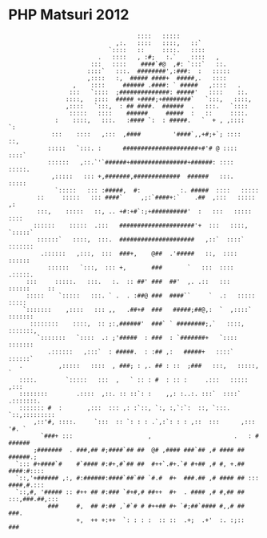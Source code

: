 # PHP Matsuri 2012

                                                                                        
                                        ::::   :::::                                    
                                  ,:.   ::::   ::::,   ::`                              
                                `::::   ::     ::::.   ::::                             
                             .   ::::   , :#;   :.`    ::::   ,                         
                           :::   ::::    ####`#@  ,#: `:::`   ::.                       
                          ::::`   :::.  ########',:###:  :   :::::                      
                          ,::::   :,  ##### ####+  #####,.   ::::                       
                      ,    ::::     ###### .####: ` #####   ,::::   .                   
                     :::   `::::  ;##############: #####'   ::::    ::.                 
                    ::::,   ::::  ##### +####;+########`   `:::,   ::::,                
                    ,::::   `:::,  : ## ####.  ######  .   :::.   `::::                 
                     :::::   ::::    ######     #####  :   ::     ::::.                 
                 :    ::::,   :::.   :#### `:  : #####.   `  + , ,::::   `:             
                :::    ::::   ,:::  ,####         '####`,,+#;+`; ::::    ::,            
               :::::   `:::. :      #####################+#'# @ ::::    ::::`           
               ::::::   ,::.`'`######+################+######: ::::    :::::.           
                ,:::::   ::: +,#######,#############  ######   :::.   :::::             
                 `:::::   ::: :#####,  #:           :. #####  ::::   :::::              
            ::     :::::   ::: ####`     ,;:`####+:`    .##  ,:::   :::::    ,:         
            :::,    :::::   ::, .. +#:+#`:;+##########'  :   :::   :::::    ::::        
           ::::::    :::::  .:::   #####################'+  :::   ::::,   `:::::`       
            ::::::`   ::::,  :::.  #####################   ,::`  ::::`   :::::::        
             .::::::   ,:::,  :::  ###+,    @##  .'#####   ::,  ::::    ::::::          
               ::::::   `:::,  ::: +,       ###       `   :::  ::::   .:::::.           
         :::     :::::.   :::.   :.  :: ##' ###  ##'  ,. .::   :::   ::::::     ::      
         :::::    `:::::   :::. ` .  . :##@ ###  ####``     `  .:   :::::     :::::     
        `:::::::    ,::::   ::: ,,   .##+#  ###   #####;##@,:  `  ,::::`    :::::::     
          ::::::::    ::::,  :: ;:,######'  ###` ` ########;,`   ::::,    :::::::,      
            `:::::::   `::::  .: ;'#####  : ###  : `#######+   `::::    :::::::         
               .::::::   ,:::`  : #####.  : :## ,:   #####+   ::::`   ::::::`           
       .          ,:::::   ::::  , ###; : ,. ## : ::  ;###   :::,   :::::,         `    
       ::::.        `:::::   :::  ,   ` :: : #  : :: :     .:::   :::::         ,:::    
       ::::::::        .::::  ,::. :: ::`: :    ,,: :..:. :::`  ::::`       .:::::::.   
       ::::::: #  :       ,:::  ::: ,: :`::, `:, :,`:`:  ::, `:::.      `::,:::::::::   
           ,::'#, ::::.     `:::  :: `: : : .`,:`: : : ,::  :::      ,::: '#. `         
             `###+ :::                     ,                       .   : # ######       
           ;#######  . ###,## #;####`## ##  @# ,#### ###`## ,# #### ##    ######.;      
      `::: #+####`#    #`#### #:#+,#`## ##  #++`.#+.`# #+## ,# #, +.##     ####:#::::   
      `::,'+###### ,:, #:######:####`##`## `#.#  #+  ###.## ,# #### ## ::: ####,#.:::   
      `::,#, '##### :: #++ ## #:### `#+#,# ##++  #+  . #### ,# #,## ## :::,###.##,:::   
               ###     #,  ## #:## ,`#`# # #++## #+ `#;##`#### #,,# ##      ###.        
                       +,  ++ +:++  `: : : :  :: ::  .+;  .+'  :. :;::      ###         
    